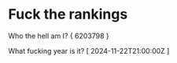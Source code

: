 # Fuck the rankings

Who the hell am I?
{ 6203798 }

What fucking year is it?
[ 2024-11-22T21:00:00Z ]
